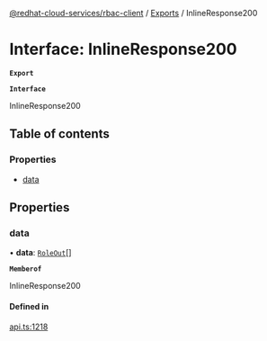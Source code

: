 [@redhat-cloud-services/rbac-client](../README.md) / [Exports](../modules.md) / InlineResponse200

# Interface: InlineResponse200

**`Export`**

**`Interface`**

InlineResponse200

## Table of contents

### Properties

- [data](InlineResponse200.md#data)

## Properties

### data

• **data**: [`RoleOut`](RoleOut.md)[]

**`Memberof`**

InlineResponse200

#### Defined in

[api.ts:1218](https://github.com/mkholjuraev/javascript-clients/blob/master/packages/rbac/api.ts#L1218)
